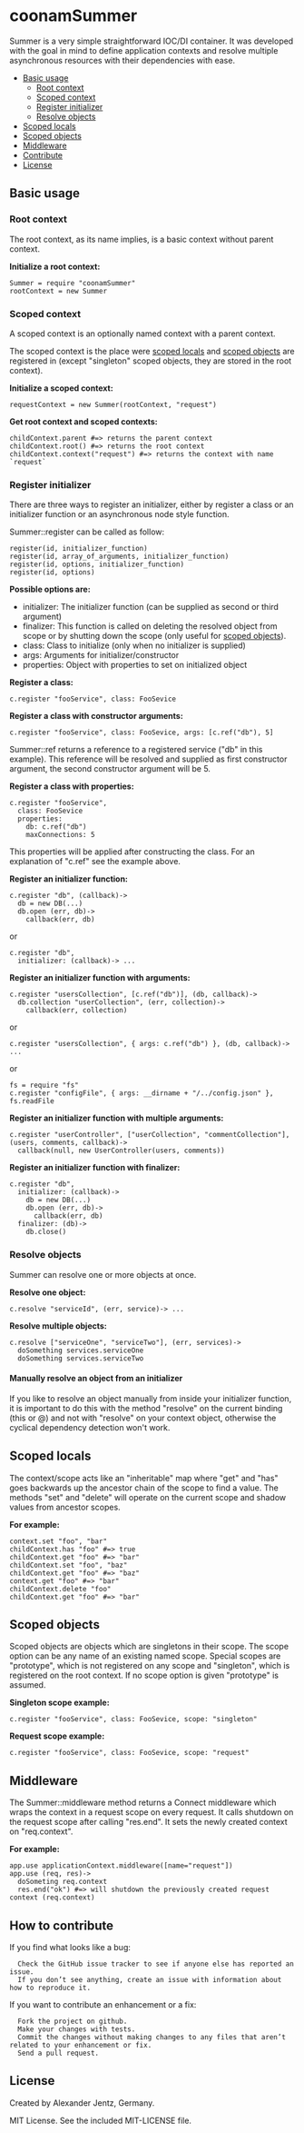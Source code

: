 # coonamSummer

Summer is a very simple straightforward IOC/DI container. It was
developed with the goal in mind to define application
contexts and resolve multiple asynchronous resources 
with their dependencies with ease. 

* [Basic usage](./#section_basics)
  * [Root context](./#section_rootcontext)
  * [Scoped context](./#section_scopedcontext)
  * [Register initializer](./#section_register)
  * [Resolve objects](./#section_resolve)
* [Scoped locals](./#section_locals)
* [Scoped objects](./#section_scoped)
* [Middleware](./#section_middleware)
* [Contribute](./#section_contribute)
* [License](./#section_license)

<h2 id="section_basics">Basic usage</h2>

<h3 id="section_rootcontext">Root context</h3>

The root context, as its name implies, is a basic context without parent context.

**Initialize a root context:**

    Summer = require "coonamSummer"
    rootContext = new Summer

<h3 id="section_scopedcontext">Scoped context</h3>

A scoped context is an optionally named context with a parent context.

The scoped context is the place were [scoped locals](./#section_locals) 
and [scoped objects](./#section_scoped) are registered in 
(except "singleton" scoped objects, they are stored in the root context).

**Initialize a scoped context:**

    requestContext = new Summer(rootContext, "request")

**Get root context and scoped contexts:**

    childContext.parent #=> returns the parent context
    childContext.root() #=> returns the root context
    childContext.context("request") #=> returns the context with name `request`

<h3 id="section_register">Register initializer</h3>

There are three ways to register an initializer, either by register a 
class or an initializer function or an asynchronous node style function.

Summer::register can be called as follow:

    register(id, initializer_function)
    register(id, array_of_arguments, initializer_function)
    register(id, options, initializer_function)
    register(id, options)

**Possible options are:**

* initializer: The initializer function (can be supplied as second or third argument)
* finalizer: This function is called on deleting the resolved object from scope or
  by shutting down the scope (only useful for [scoped objects](./#section_scoped)).
* class: Class to initialize (only when no initializer is supplied)
* args: Arguments for initializer/constructor
* properties: Object with properties to set on initialized object

**Register a class:**

    c.register "fooService", class: FooSevice

**Register a class with constructor arguments:**

    c.register "fooService", class: FooSevice, args: [c.ref("db"), 5]

Summer::ref returns a reference to a registered service ("db" in this example).
This reference will be resolved and supplied as first constructor argument, 
the second constructor argument will be 5.

**Register a class with properties:**

    c.register "fooService",
      class: FooSevice
      properties:
        db: c.ref("db")
        maxConnections: 5

This properties will be applied after constructing the class. 
For an explanation of "c.ref" see the example above.

**Register an initializer function:**

    c.register "db", (callback)->
      db = new DB(...)
      db.open (err, db)->
        callback(err, db)

or

    c.register "db", 
      initializer: (callback)-> ...

**Register an initializer function with arguments:**

    c.register "usersCollection", [c.ref("db")], (db, callback)->
      db.collection "userCollection", (err, collection)->
        callback(err, collection)

or

    c.register "usersCollection", { args: c.ref("db") }, (db, callback)-> ...

or

    fs = require "fs"
    c.register "configFile", { args: __dirname + "/../config.json" }, fs.readFile

**Register an initializer function with multiple arguments:**

    c.register "userController", ["userCollection", "commentCollection"], (users, comments, callback)->
      callback(null, new UserController(users, comments))

**Register an initializer function with finalizer:**

    c.register "db",
      initializer: (callback)->
        db = new DB(...)
        db.open (err, db)->
          callback(err, db)
      finalizer: (db)->
        db.close()

<h3 id="section_resolve">Resolve objects</h3>

Summer can resolve one or more objects at once.

**Resolve one object:**

    c.resolve "serviceId", (err, service)-> ...

**Resolve multiple objects:**

    c.resolve ["serviceOne", "serviceTwo"], (err, services)->
      doSomething services.serviceOne
      doSomething services.serviceTwo

#### Manually resolve an object from an initializer

If you like to resolve an object manually from inside your initializer function,
it is important to do this with the method "resolve" on the current binding (this or @) 
and not with "resolve" on your context object, otherwise the cyclical dependency detection won't work.

<h2 id="section_locals">Scoped locals</h2>

The context/scope acts like an "inheritable" map where "get" and "has"
goes backwards up the ancestor chain of the scope to find a value. 
The methods "set" and "delete" will operate on the current scope and
shadow values from ancestor scopes.

**For example:**

    context.set "foo", "bar"
    childContext.has "foo" #=> true
    childContext.get "foo" #=> "bar"
    childContext.set "foo", "baz"
    childContext.get "foo" #=> "baz"
    context.get "foo" #=> "bar"
    childContext.delete "foo"
    childContext.get "foo" #=> "bar"

<h2 id="section_scoped">Scoped objects</h2>

Scoped objects are objects which are singletons in their scope.
The scope option can be any name of an existing named scope. Special scopes are
"prototype", which is not registered on any scope and "singleton", 
which is registered on the root context. If no scope option is given "prototype" is assumed.

**Singleton scope example:**

    c.register "fooService", class: FooSevice, scope: "singleton"

**Request scope example:**

    c.register "fooService", class: FooSevice, scope: "request"

<h2 id="section_middleware">Middleware</h2>

The Summer::middleware method returns a Connect middleware which wraps the context in
a request scope on every request. It calls shutdown on the request scope after calling
"res.end". It sets the newly created context on "req.context".

**For example:**

    app.use applicationContext.middleware([name="request"])
    app.use (req, res)->
      doSometing req.context
      res.end("ok") #=> will shutdown the previously created request context (req.context)

<h2 id="section_contribute">How to contribute</h2>

If you find what looks like a bug:

      Check the GitHub issue tracker to see if anyone else has reported an issue.
      If you don’t see anything, create an issue with information about how to reproduce it.

If you want to contribute an enhancement or a fix:

      Fork the project on github.
      Make your changes with tests.
      Commit the changes without making changes to any files that aren’t related to your enhancement or fix.
      Send a pull request.

<h2 id="section_license">License</h2>

Created by Alexander Jentz, Germany.

MIT License. See the included MIT-LICENSE file.

